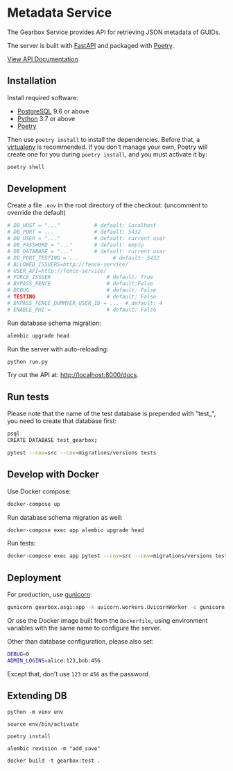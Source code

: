 # Metadata Service

The Gearbox Service provides API for retrieving JSON metadata of GUIDs.

The server is built with [FastAPI](https://fastapi.tiangolo.com/) and packaged with
[Poetry](https://poetry.eustace.io/).

[View API Documentation](http://petstore.swagger.io/?url=https://raw.githubusercontent.com/uc-cdis/metadata-service/master/docs/openapi.yaml)

## Installation

Install required software:

* [PostgreSQL](PostgreSQL) 9.6 or above
* [Python](https://www.python.org/downloads/) 3.7 or above
* [Poetry](https://poetry.eustace.io/docs/#installation)

Then use `poetry install` to install the dependencies. Before that,
a [virtualenv](https://virtualenv.pypa.io/) is recommended.
If you don't manage your own, Poetry will create one for you
during `poetry install`, and you must activate it by:

```bash
poetry shell
```

## Development

Create a file `.env` in the root directory of the checkout:
(uncomment to override the default)

```python
# DB_HOST = "..."           # default: localhost
# DB_PORT = ...             # default: 5432
# DB_USER = "..."           # default: current user
# DB_PASSWORD = "..."       # default: empty
# DB_DATABASE = "..."       # default: current user
# DB_PORT_TESTING = ...           # default: 5432
# ALLOWED_ISSUERS=http://fence-service/
# USER_API=http://fence-service/
# FORCE_ISSUER                  # default: True
# BYPASS_FENCE                  # default:False
# DEBUG                         # default: False
# TESTING                       # default: False
# BYPASS_FENCE_DUMMYER_USER_ID = ...  # default: 4
# ENABLE_PHI =                  # default: False
```

Run database schema migration:

```bash
alembic upgrade head
```

Run the server with auto-reloading:

```bash
python run.py
```

Try out the API at: <http://localhost:8000/docs>.

## Run tests

Please note that the name of the test database is prepended with "test_", you
need to create that database first:

```bash
psql
CREATE DATABASE test_gearbox;
```

```bash
pytest --cov=src --cov=migrations/versions tests
```

## Develop with Docker

Use Docker compose:

```bash
docker-compose up
```

Run database schema migration as well:

```bash
docker-compose exec app alembic upgrade head
```

Run tests:

```bash
docker-compose exec app pytest --cov=src --cov=migrations/versions tests
```

## Deployment

For production, use [gunicorn](https://gunicorn.org/):

```bash
gunicorn gearbox.asgi:app -k uvicorn.workers.UvicornWorker -c gunicorn.conf.py
```

Or use the Docker image built from the `Dockerfile`, using environment variables
with the same name to configure the server.

Other than database configuration, please also set:

```bash
DEBUG=0
ADMIN_LOGINS=alice:123,bob:456
```

Except that, don't use `123` or `456` as the password.

## Extending DB
`python -m venv env`

`source env/bin/activate`

`poetry install`

`alembic revision -m "add_save"`

`docker build -t gearbox:test .`
